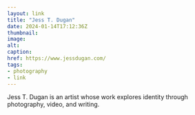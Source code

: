 ```yaml
---
layout: link
title: "Jess T. Dugan"
date: 2024-01-14T17:12:36Z
thumbnail:
image:
alt:
caption:
href: https://www.jessdugan.com/
tags:
- photography
- link
---
```


Jess T. Dugan is an artist whose work explores identity through photography, video, and writing.
